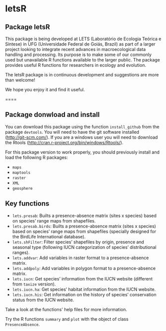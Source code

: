 ﻿letsR
=====

## Package letsR

This package is being developed at LETS (Laboratório de Ecologia Teórica e Síntese) in UFG (Universidade Federal de Goiás, Brazil) as part of a larger project looking to integrate recent advances in macroecological data handling and processing. Its purpose is to make some of our commonly used but unavailable R functions available to the larger public. The package provides useful R functions for researchers in ecology and evolution.

The letsR package is in continuous development and suggestions are more than welcome!

We hope you enjoy it and find it useful.

====
## Package donwload and install
You can download this package using the function `install_github` from the package `devtools`.
You will need to have the git software installed (http://git-scm.com/).
If you are a windows user you will need to download the Rtools (http://cran.r-project.org/bin/windows/Rtools/).

For this package version to work properly, you should previously install and load the following R packages:
- `maps` 
- `maptools` 
- `raster` 
- `XML`
- `geosphere`

## Key functions
- `lets.presab`: Builts a presence-absence matrix (sites x species) based on species’ range maps from shapefiles.
- `lets.presab.birds`: Builts a presence-absence matrix (sites x species) based on species’ range maps from shapefiles (specially designed for the BirdLife International database).
- `lets.shFilter`: Filter species’ shapefiles by origin, presence and seasonal type (following IUCN categorization of species’ distributional ranges).
- `lets.addvar`: Add variables in raster format to a presence-absence matrix.
- `lets.addpoly`: Add variables in polygon format to a presence-absence matrix.
- `lets.iucn`: Get species’ information from the IUCN website (different from `taxize` version).
- `lets.iucn.ha`: Get species’ habitat information from the IUCN website.
- `lets.iucn.his`: Get information on the history of species’ conservation status from the IUCN website.

Take a look at the functions' help files for more information.

Try the R functions `summary` and `plot` with the object of class `PresenceAbsence`.
